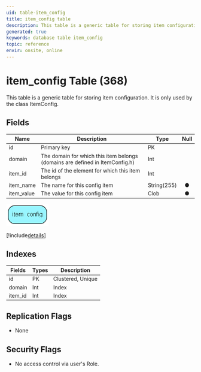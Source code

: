 ```yaml
---
uid: table-item_config
title: item_config table
description: This table is a generic table for storing item configuration. It is only used by the class ItemConfig.
generated: true
keywords: database table item_config
topic: reference
envir: onsite, online
---
```


# item\_config Table (368)

This table is a generic table for storing item configuration. It is only used by the class ItemConfig.

## Fields

| Name | Description | Type | Null |
|------|-------------|------|:----:|
|id|Primary key|PK| |
|domain|The domain for which this item belongs (domains are defined in ItemConfig.h)|Int| |
|item\_id|The id of the element for which this item belongs|Int| |
|item\_name|The name for this config item|String(255)|&#x25CF;|
|item\_value|The value for this config item|Clob|&#x25CF;|


![item_config table relationship diagram](./media/item_config.png)

[!include[details](./includes/item-config.md)]

## Indexes

| Fields | Types | Description |
|--------|-------|-------------|
|id |PK |Clustered, Unique |
|domain |Int |Index |
|item\_id |Int |Index |

## Replication Flags

* None

## Security Flags

* No access control via user's Role.

